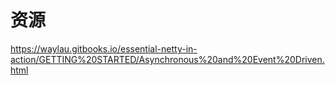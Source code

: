 # 资源
https://waylau.gitbooks.io/essential-netty-in-action/GETTING%20STARTED/Asynchronous%20and%20Event%20Driven.html